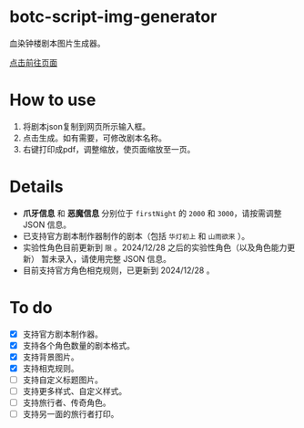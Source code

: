 # botc-script-img-generator

 血染钟楼剧本图片生成器。

 [点击前往页面](https://muki-nb.github.io/botc-script-img-generator/)

# How to use
 1. 将剧本json复制到网页所示输入框。
 2. 点击生成。如有需要，可修改剧本名称。
 3. 右键打印成pdf，调整缩放，使页面缩放至一页。

# Details
 - **爪牙信息** 和 **恶魔信息** 分别位于 `firstNight` 的 `2000` 和 `3000`，请按需调整 JSON 信息。
 - 已支持官方剧本制作器制作的剧本（包括 `华灯初上` 和 `山雨欲来` ）。
 - 实验性角色目前更新到 `限` 。2024/12/28 之后的实验性角色（以及角色能力更新） 暂未录入，请使用完整 JSON 信息。
 - 目前支持官方角色相克规则，已更新到 2024/12/28 。

# To do
 - [x] 支持官方剧本制作器。
 - [x] 支持各个角色数量的剧本格式。
 - [x] 支持背景图片。
 - [x] 支持相克规则。
 - [ ] 支持自定义标题图片。
 - [ ] 支持更多样式、自定义样式。
 - [ ] 支持旅行者、传奇角色。
 - [ ] 支持另一面的旅行者打印。